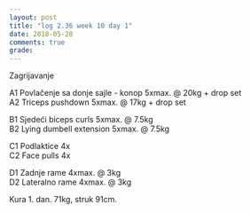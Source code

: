```yaml
---
layout: post
title: "log 2.36 week 10 day 1"
date: 2018-05-28
comments: true
grade:
---
```


Zagrijavanje

A1 Povlačenje sa donje sajle - konop 5xmax. @ 20kg + drop set  
A2 Triceps pushdown 5xmax. @ 17kg + drop set    

B1 Sjedeći biceps curls 5xmax. @ 7.5kg   
B2 Lying dumbell extension 5xmax. @ 7.5kg         

C1 Podlaktice 4x    
C2 Face pulls 4x   

D1 Zadnje rame 4xmax. @ 3kg  
D2 Lateralno rame 4xmax. @ 3kg  

Kura 1. dan. 71kg, struk 91cm.
